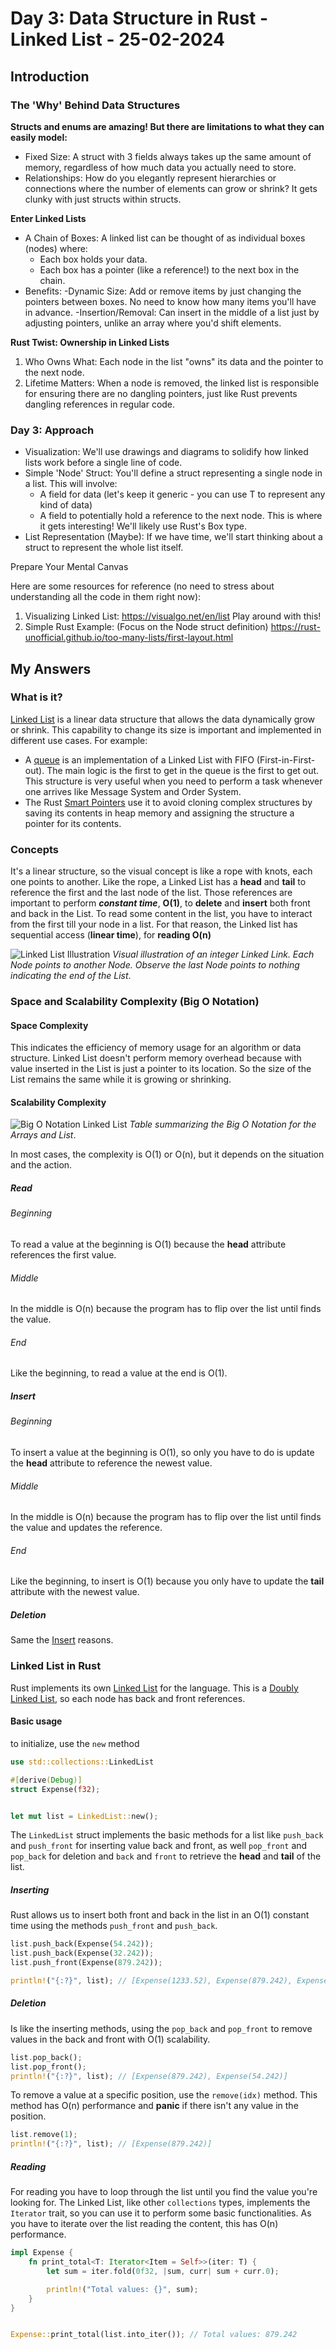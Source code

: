 # Day 3: Data Structure in Rust - Linked List - 25-02-2024

## Introduction
### The 'Why' Behind Data Structures

**Structs and enums are amazing! But there are limitations to what they can easily model:**
- Fixed Size: A struct with 3 fields always takes up the same amount of memory, regardless of how much data you actually need to store.
- Relationships: How do you elegantly represent hierarchies or connections where the number of elements can grow or shrink? It gets clunky with just structs within structs.

**Enter Linked Lists**
- A Chain of Boxes: A linked list can be thought of as individual boxes (nodes) where:
    - Each box holds your data.
    - Each box has a pointer (like a reference!) to the next box in the chain.
- Benefits:
    -Dynamic Size: Add or remove items by just changing the pointers between boxes. No need to know how many items you'll have in advance.
    -Insertion/Removal: Can insert in the middle of a list just by adjusting pointers, unlike an array where you'd shift elements.

**Rust Twist: Ownership in Linked Lists**
1. Who Owns What: Each node in the list "owns" its data and the pointer to the next node.
2. Lifetime Matters: When a node is removed, the linked list is responsible for ensuring there are no dangling pointers, just like Rust prevents dangling references in regular code.

### Day 3: Approach
- Visualization: We'll use drawings and diagrams to solidify how linked lists work before a single line of code.
- Simple 'Node' Struct: You'll define a struct representing a single node in a list. This will involve:
    - A field for data (let's keep it generic - you can use T to represent any kind of data)
    - A field to potentially hold a reference to the next node. This is where it gets interesting! We'll likely use Rust's Box<T> type.
- List Representation (Maybe): If we have time, we'll start thinking about a struct to represent the whole list itself.

Prepare Your Mental Canvas

Here are some resources for reference (no need to stress about understanding all the code in them right now):

1. Visualizing Linked List: https://visualgo.net/en/list Play around with this!
2. Simple Rust Example: (Focus on the Node struct definition) https://rust-unofficial.github.io/too-many-lists/first-layout.html

## My Answers
### What is it?
[Linked List](https://pt.wikipedia.org/wiki/Lista_ligada) is a linear data structure that allows the data dynamically grow or shrink.
This capability to change its size is important and implemented in different use cases. For example:
- A [queue](https://en.wikipedia.org/wiki/Queue_(abstract_data_type)) is an implementation of a Linked List with FIFO (First-in-First-out). The main logic is the first to get in the queue is the first to get out. This structure is very useful when you need to perform a task whenever one arrives like Message System and Order System.
- The Rust [Smart Pointers](https://doc.rust-lang.org/book/ch15-00-smart-pointers.html) use it to avoid cloning complex structures by saving its contents in heap memory and assigning the structure a pointer for its contents.

### Concepts
It's a linear structure, so the visual concept is like a rope with knots, each one points to another. Like the rope, a Linked List has a **head** and **tail** to reference the first and the last node of the list. Those references are important to perform ***constant time***, **O(1)**, to **delete** and **insert** both front and back in the List. To read some content in the list, you have to interact from the first till your node in a list. For that reason, the Linked list has sequential access (**linear time**), for **reading O(n)**

![Linked List Illustration](public/images/438px-C_language_linked_list.png)
*Visual illustration of an integer Linked Link. Each Node points to another Node. Observe the last Node points _to nothing _indicating_ the end_ of the List*.


### Space and Scalability Complexity (Big O Notation)
#### Space Complexity
This indicates the efficiency of memory usage for an algorithm or data structure. Linked List doesn't perform memory overhead because with value inserted in the List is just a pointer to its location. So the size of the List remains the same while it is growing or shrinking.

#### Scalability Complexity
![Big O Notation Linked List](public/images/LL_Big_O.jpg)
*Table summarizing the Big O Notation for the Arrays and List*.

In most cases, the complexity is O(1) or O(n), but it depends on the situation and the action.

##### Read
###### Beginning
To read a value at the beginning is O(1) because the **head** attribute references the first value.
###### Middle
In the middle is O(n) because the program has to flip over the list until finds the value.
###### End
Like the beginning, to read a value at the end is O(1).

##### Insert
###### Beginning
To insert a value at the beginning is O(1), so only you have to do is update the **head** attribute to reference the newest value.
###### Middle
In the middle is O(n) because the program has to flip over the list until finds the value and updates the reference.
###### End
Like the beginning, to insert is O(1) because you only have to update the **tail** attribute with the newest value.

##### Deletion
Same the [Insert](#Insert) reasons.


### Linked List in Rust

Rust implements its own [Linked List](https://doc.rust-lang.org/std/collections/struct.LinkedList.html) for the language. This is a [Doubly Linked List](https://pt.wikipedia.org/wiki/Lista_duplamente_ligada), so each node has back and front references.

#### Basic usage

to initialize, use the ``new`` method

```rs
use std::collections::LinkedList

#[derive(Debug)]
struct Expense(f32);


let mut list = LinkedList::new();
```

The ``LinkedList`` struct implements the basic methods for a list like ``push_back`` and `push_front` for inserting value back and front, as well ``pop_front`` and ``pop_back`` for deletion and ``back`` and ``front`` to retrieve the **head** and **tail** of the list.

##### Inserting
Rust allows us to insert both front and back in the list in an O(1) constant time using the methods ``push_front`` and ``push_back``.

```rs
list.push_back(Expense(54.242));
list.push_back(Expense(32.242));
list.push_front(Expense(879.242));

println!("{:?}", list); // [Expense(1233.52), Expense(879.242), Expense(54.242), Expense(32.242)]
```

##### Deletion
Is like the inserting methods, using the ``pop_back`` and ``pop_front`` to remove values in the back and front with O(1) scalability.

```rs
list.pop_back();
list.pop_front();
println!("{:?}", list); // [Expense(879.242), Expense(54.242)]

```

To remove a value at a specific position, use the ``remove(idx)`` method. This method has O(n) performance and **panic** if there isn't any value in the position.

```rs
list.remove(1);
println!("{:?}", list); // [Expense(879.242)]
```

##### Reading
For reading you have to loop through the list until you find the value you're looking for. The Linked List, like other `collections` types, implements the ``Iterator`` trait, so you can use it to perform some basic functionalities. As you have to iterate over the list reading the content, this has O(n) performance.

```rs
impl Expense {
    fn print_total<T: Iterator<Item = Self>>(iter: T) {
        let sum = iter.fold(0f32, |sum, curr| sum + curr.0);

        println!("Total values: {}", sum);
    }
}


Expense::print_total(list.into_iter()); // Total values: 879.242
```



